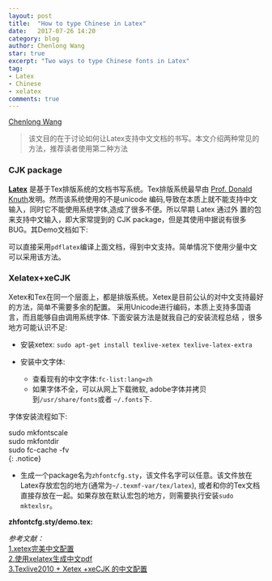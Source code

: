 ```yaml
---
layout: post
title:  "How to type Chinese in Latex"
date:   2017-07-26 14:20 
category: blog
author: Chenlong Wang
star: true
excerpt: "Two ways to type Chinese fonts in Latex"
tag:
- Latex 
- Chinese 
- xelatex 
comments: true
---
```

 [Chenlong Wang](http://www.chenlongwang.cn)    

> 该文目的在于讨论如何让Latex支持中文文档的书写。本文介绍两种常见的方法，推荐读者使用第二种方法


### CJK package

[**Latex**](https://www.latex-project.org/) 是基于Tex排版系统的文档书写系统。Tex排版系统最早由
[Prof. Donald Knuth](http://www-cs-faculty.stanford.edu/~knuth/)发明。然而该系统使用的不是unicode
编码,导致在本质上就不能支持中文输入，同时它不能使用系统字体,造成了很多不便。所以早期 Latex 通过外
置的包来支持中文输入，即大家常提到的 CJK package，但是其使用中据说有很多BUG。其Demo文档如下:

<script src="https://gist.github.com/Chenlonw/b0bb9c8e55a3c5392f1b27f37aaab949.js"></script>

可以直接采用`pdflatex`编译上面文档，得到中文支持。简单情况下使用少量中文可以采用该方法。

### Xelatex+xeCJK

Xetex和Tex在同一个层面上，都是排版系统。Xetex是目前公认的对中文支持最好的方法，简单不需要多余的配置。
采用Unicode进行编码，本质上支持多国语言，而且能够自由调用系统字体. 下面安装方法是就我自己的安装流程总结
，很多地方可能认识不足:

- 安装xetex: `sudo apt-get install texlive-xetex texlive-latex-extra`

- 安装中文字体:  
  + 查看现有的中文字体:`fc-list:lang=zh`  
  + 如果字体不全，可以从网上下载微软, adobe字体并拷贝到`/usr/share/fonts`或者 `~/.fonts`下.

字体安装流程如下:

sudo mkfontscale   
sudo mkfontdir   
sudo fc-cache -fv  
{: .notice}

-  生成一个package名为`zhfontcfg.sty`，该文件名字可以任意。该文件放在Latex存放宏包的地方(通常为`~/.texmf-var/tex/latex`),
 或者和你的Tex文档直接存放在一起。如果存放在默认宏包的地方，则需要执行安装`sudo mktexlsr`。

**zhfontcfg.sty/demo.tex:**
<script src="https://gist.github.com/Chenlonw/6c4332730d986e479a447d5b10992d2b.js"></script>

*参考文献：*   
[1.xetex完美中文配置](http://www.linuxdiyf.com/viewarticle.php?id=108646)   
[2.使用xelatex生成中文pdf](http://blog.jqian.net/post/xelatex.html)   
[3.Texlive2010 + Xetex +xeCJK 的中文配置](http://blog.sina.com.cn/s/blog_77f5a65c0101betb.html)  
